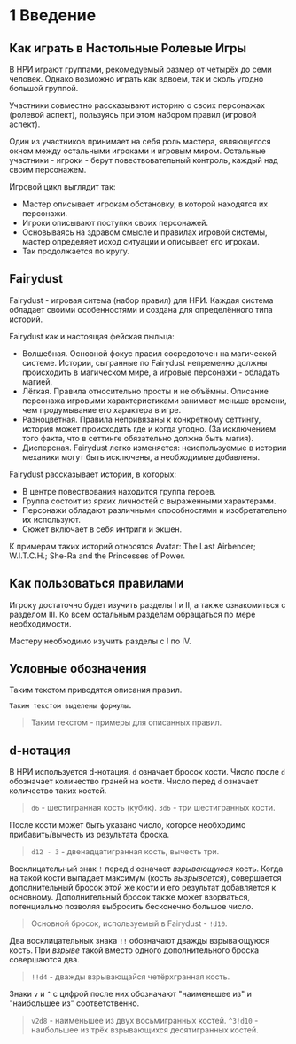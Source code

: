 # 1 Введение

## Как играть в Настольные Ролевые Игры

В НРИ играют группами, рекомедуемый размер от четырёх до семи человек.
Однако возможно играть как вдвоем, так и сколь угодно большой группой.

Участники совместно рассказывают историю о своих персонажах (ролевой аспект),
пользуясь при этом набором правил (игровой аспект).

Один из участников принимает на себя роль мастера, являющегося окном между остальными игроками и игровым миром.
Остальные участники - игроки - берут повествовательный контроль, каждый над своим персонажем.

Игровой цикл выглядит так:
- Мастер описывает игрокам обстановку, в которой находятся их персонажи.
- Игроки описывают поступки своих персонажей.
- Основываясь на здравом смысле и правилах игровой системы, мастер определяет исход ситуации и описывает его игрокам.
- Так продолжается по кругу.

## Fairydust

Fairydust - игровая ситема (набор правил) для НРИ.
Каждая система обладает своими особенностями и создана для определённого типа историй.

Fairydust как и настоящая фейская пыльца:
- Волшебная. Основной фокус правил сосредоточен на магической системе.
  Истории, сыгранные по Fairydust непременно должны происходить в магическом мире,
  а игровые персонажи - обладать магией.
- Лёгкая. Правила относительно просты и не объёмны.
  Описание персонажа игровыми характеристиками занимает меньше времени,
  чем продумывание его характера в игре.
- Разноцветная. Правила непривязаны к конкретному сеттингу, история может происходить где и когда угодно.
  (За исключением того факта, что в сеттинге обязательно должна быть магия).
- Дисперсная. Fairydust легко изменяется: неиспользуемые в истории механики могут быть исключены,
  а необходимые добавлены.

Fairydust рассказывает истории, в которых:
- В центре повествования находится группа героев.
- Группа состоит из ярких личностей с выраженными характерами.
- Персонажи обладают различными способностями и изобретательно их используют.
- Сюжет включает в себя интриги и экшен.

К примерам таких историй относятся Avatar: The Last Airbender; W.I.T.C.H.; She-Ra and the Princesses of Power.

## Как пользоваться правилами

Игроку достаточно будет изучить разделы I и II, а также ознакомиться с разделом III.
Ко всем остальным разделам обращаться по мере необходимости.

Мастеру необходимо изучить разделы с I по IV.

## Условные обозначения

Таким текстом приводятся описания правил.

`Таким текстом выделены формулы.`

>Таким текстом - примеры для описанных правил.

## d-нотация

В НРИ используется d-нотация. `d` означает бросок кости.
Число после `d` обозначает количество граней на кости.
Число перед `d` означает количество таких костей.

>`d6` - шестигранная кость (кубик).
>`3d6` - три шестигранных кости.

После кости может быть указано число, которое необходимо прибавить/вычесть из результата броска.

>`d12 - 3` - двенадцатигранная кость, вычесть три.

Восклицательный знак `!` перед `d` означает _взрывающуюся_ кость.
Когда на такой кости выпадает максимум (кость _вызрывается_),
совершается дополнительный бросок этой же кости и его результат добавляется к основному.
Дополнительный бросок также может взорваться, потенциально позволяя выбросить бесконечно большое число.

>Основной бросок, используемый в Fairydust - `!d10`.

Два восклицательных знака `!!` обозначают дважды взрывающуюся кость.
При _взрыве_ такой вместо одного дополнительного броска совершаются два.

>`!!d4` - дважды взрывающайся четёрхгранная кость.

Знаки `v` и `^` с цифрой после них обозначают "наименьшее из" и "наибольшее из" соответственно.

>`v2d8` - наименьшее из двух восьмигранных костей.
>`^3!d10` - наибольшее из трёх взрывающихся десятигранных костей.